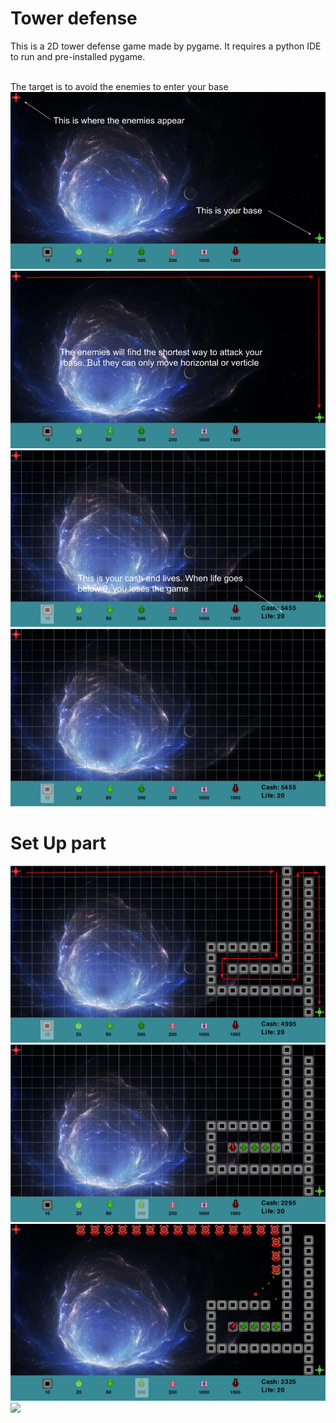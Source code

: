 # Tower defense
This is a 2D tower defense game made by pygame. It requires a python IDE to run and pre-installed pygame.

<br>
The target is to avoid the enemies to enter your base
<img src = "readme_images/pygame-td.jpg">
<img src = "readme_images/pygame-td (1).jpg">
<img src = "readme_images/pygame-td (2).jpg">
<img src = "readme_images/pygame-td (3).jpg">
<br>

# Set Up part
<img src = "readme_images/pygame-td (4).jpg">
<img src = "readme_images/pygame-td (5).jpg">
<img src = "readme_images/pygame-td (6).jpg">
<img src = "readme_images/pygame-td (7).jpg">
